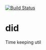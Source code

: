 [![Build Status](https://travis-ci.org/Dacode45/did.svg?branch=master)](https://travis-ci.org/Dacode45/did)

# did
Time keeping util
